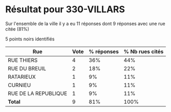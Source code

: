 # Résultat pour 330-VILLARS

Sur l'ensemble de la ville il y a eu 11 réponses dont 9 réponses avec une rue citée (81%)

5 points noirs identifiés

| Rue | Vote | % réponses | % Nb rues cités|
|-----|------|------------|----------------|
| RUE THIERS | 4 | 36% | 44%|
| RUE DU BREUIL | 2 | 18% | 22%|
| RATARIEUX | 1 | 9% | 11%|
| CURNIEU | 1 | 9% | 11%|
| RUE DE LA REPUBLIQUE | 1 | 9% | 11%|
| **Total** | 9 | 81% | 100%|
